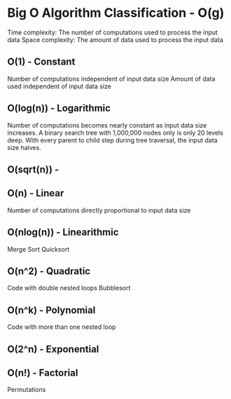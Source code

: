 # Big O Algorithm Classification - O(g)

Time complexity: The number of computations used to process the input data
Space complexity: The amount of data used to process the input data

## O(1) - Constant
Number of computations independent of input data size
Amount of data used independent of input data size

## O(log(n)) - Logarithmic
Number of computations becomes nearly constant as input data size increases.
A binary search tree with 1,000,000 nodes only is only 20 levels deep.
With every parent to child step during tree traversal, the input data size halves.

## O(sqrt(n)) -

## O(n) - Linear
Number of computations directly proportional to input data size

## O(nlog(n)) - Linearithmic
Merge Sort
Quicksort

## O(n^2) - Quadratic
Code with double nested loops
Bubblesort

## O(n^k) - Polynomial
Code with more than one nested loop

## O(2^n) - Exponential

## O(n!) - Factorial
Permutations